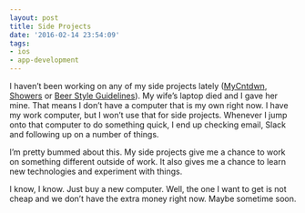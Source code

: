 ```yaml
---
layout: post
title: Side Projects
date: '2016-02-14 23:54:09'
tags:
- ios
- app-development
---
```


I haven’t been working on any of my side projects lately ([MyCntdwn](https://itunes.apple.com/us/app/mycntdwn/id293970065?mt=8), [Showers](https://itunes.apple.com/us/app/showers-white-noise-generator/id842747465?mt=8) or [Beer Style Guidelines](https://itunes.apple.com/us/app/beer-style-guidelines/id998139111?mt=8)). My wife’s laptop died and I gave her mine. That means I don’t have a computer that is my own right now. I have my work computer, but I won’t use that for side projects. Whenever I jump onto that computer to do something quick, I end up checking email, Slack and following up on a number of things.

I’m pretty bummed about this. My side projects give me a chance to work on something different outside of work. It also gives me a chance to learn new technologies and experiment with things.

I know, I know. Just buy a new computer. Well, the one I want to get is not cheap and we don’t have the extra money right now. Maybe sometime soon.

